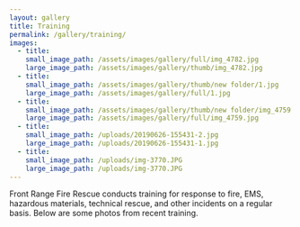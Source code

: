 ```yaml
---
layout: gallery
title: Training
permalink: /gallery/training/
images:
  - title:
    small_image_path: /assets/images/gallery/full/img_4782.jpg
    large_image_path: /assets/images/gallery/thumb/img_4782.jpg
  - title:
    small_image_path: /assets/images/gallery/thumb/new folder/1.jpg
    large_image_path: /assets/images/gallery/full/1.jpg
  - title:
    small_image_path: /assets/images/gallery/thumb/new folder/img_4759.jpg
    large_image_path: /assets/images/gallery/full/img_4759.jpg
  - title:
    small_image_path: /uploads/20190626-155431-2.jpg
    large_image_path: /uploads/20190626-155431-1.jpg
  - title:
    small_image_path: /uploads/img-3770.JPG
    large_image_path: /uploads/img-3770.JPG
---
```


Front Range Fire Rescue conducts training for response to fire, EMS, hazardous materials, technical rescue, and other incidents on a regular basis. Below are some photos from recent training.

&nbsp;